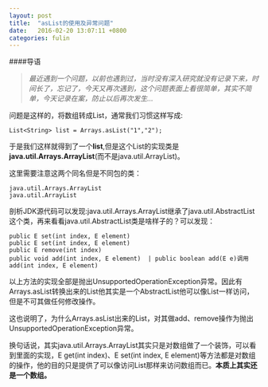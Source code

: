 ```yaml
---
layout: post
title:	"asList的使用及异常问题"
date:	2016-02-20 13:07:11 +0800
categories:	fulin
---
```


####导语
>*最近遇到一个问题，以前也遇到过，当时没有深入研究就没有记录下来，时间长了，忘记了，今天又再次遇到，这个问题表面上看很简单，其实不简单，今天记录在案，防止以后再次发生...*

问题是这样的，将数组转成List，通常我们习惯这样写成:

    List<String> list = Arrays.asList("1","2");


于是我们这样就得到了一个**list**,但是这个List的实现类是**java.util.Arrays.ArrayList**(而不是java.util.ArrayList)。

这里需要注意这两个同名但是不同包的类：


	java.util.Arrays.ArrayList
	java.util.ArrayList

剖析JDK源代码可以发现:java.util.Arrays.ArrayList继承了java.util.AbstractList这个类，再来看看java.util.AbstractList类是啥样子的？可以发现：

	public E set(int index, E element)
	public E set(int index, E element)
	public E remove(int index)
	public void add(int index, E element)  | public boolean add(E e)调用add(int index, E element)

以上方法的实现全部是抛出UnsupportedOperationException异常。因此有Arrays.asList转换出来的List他其实是一个AbstractList他可以像List一样访问，但是不可其做任何修改操作。

这也说明了，为什么Arrays.asList出来的List，对其做add、remove操作为抛出UnsupportedOperationException异常。

换句话说，其实java.util.Arrays.ArrayList其实只是对数组做了一个装饰，可以看到里面的实现，E get(int index)、E set(int index, E element)等方法都是对数组的操作，他的目的只是提供了可以像访问List那样来访问数组而已。**本质上其实还是一个数组。**